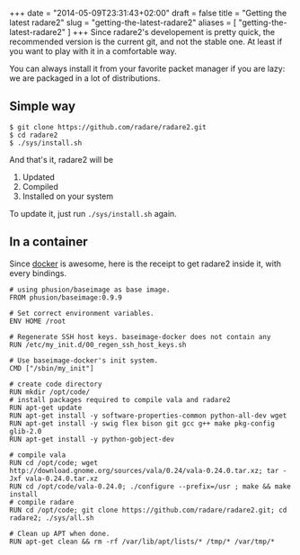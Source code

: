 +++
date = "2014-05-09T23:31:43+02:00"
draft = false
title = "Getting the latest radare2"
slug = "getting-the-latest-radare2"
aliases = [
	"getting-the-latest-radare2"
]
+++
Since radare2's developement is pretty quick, the recommended version is the current git, and not the stable one. At least if you want to play with it in a comfortable way.

You can always install it from your favorite packet manager if you are lazy: we are packaged in a lot of distributions.

## Simple way
```
$ git clone https://github.com/radare/radare2.git
$ cd radare2
$ ./sys/install.sh
```
And that's it, radare2 will be 

1. Updated
2. Compiled
3. Installed on your system

To update it, just run `./sys/install.sh` again.

## In a container
Since [docker]( https://www.docker.io/ ) is awesome, here is the receipt to get radare2 inside it, with every bindings.

```
# using phusion/baseimage as base image. 
FROM phusion/baseimage:0.9.9

# Set correct environment variables.
ENV HOME /root

# Regenerate SSH host keys. baseimage-docker does not contain any
RUN /etc/my_init.d/00_regen_ssh_host_keys.sh

# Use baseimage-docker's init system.
CMD ["/sbin/my_init"]

# create code directory
RUN mkdir /opt/code/
# install packages required to compile vala and radare2
RUN apt-get update
RUN apt-get install -y software-properties-common python-all-dev wget
RUN apt-get install -y swig flex bison git gcc g++ make pkg-config glib-2.0
RUN apt-get install -y python-gobject-dev

# compile vala
RUN cd /opt/code; wget http://download.gnome.org/sources/vala/0.24/vala-0.24.0.tar.xz; tar -Jxf vala-0.24.0.tar.xz
RUN cd /opt/code/vala-0.24.0; ./configure --prefix=/usr ; make && make install
# compile radare
RUN cd /opt/code; git clone https://github.com/radare/radare2.git; cd radare2; ./sys/all.sh

# Clean up APT when done.
RUN apt-get clean && rm -rf /var/lib/apt/lists/* /tmp/* /var/tmp/*
```